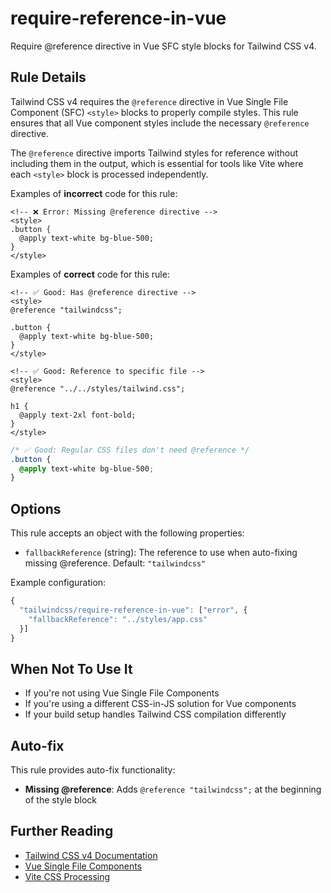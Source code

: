 # require-reference-in-vue

Require @reference directive in Vue SFC style blocks for Tailwind CSS v4.

## Rule Details

Tailwind CSS v4 requires the `@reference` directive in Vue Single File
Component (SFC) `<style>` blocks to properly compile styles. This rule ensures
that all Vue component styles include the necessary `@reference` directive.

The `@reference` directive imports Tailwind styles for reference without
including them in the output, which is essential for tools like Vite where
each `<style>` block is processed independently.

Examples of **incorrect** code for this rule:

```vue
<!-- ❌ Error: Missing @reference directive -->
<style>
.button {
  @apply text-white bg-blue-500;
}
</style>
```

Examples of **correct** code for this rule:

```vue
<!-- ✅ Good: Has @reference directive -->
<style>
@reference "tailwindcss";

.button {
  @apply text-white bg-blue-500;
}
</style>
```

```vue
<!-- ✅ Good: Reference to specific file -->
<style>
@reference "../../styles/tailwind.css";

h1 {
  @apply text-2xl font-bold;
}
</style>
```

```css
/* ✅ Good: Regular CSS files don't need @reference */
.button {
  @apply text-white bg-blue-500;
}
```

## Options

This rule accepts an object with the following properties:

- `fallbackReference` (string): The reference to use when auto-fixing missing
  @reference. Default: `"tailwindcss"`

Example configuration:

```js
{
  "tailwindcss/require-reference-in-vue": ["error", {
    "fallbackReference": "../styles/app.css"
  }]
}
```

## When Not To Use It

- If you're not using Vue Single File Components
- If you're using a different CSS-in-JS solution for Vue components
- If your build setup handles Tailwind CSS compilation differently

## Auto-fix

This rule provides auto-fix functionality:

- **Missing @reference**: Adds `@reference "tailwindcss";` at the beginning of the
  style block

## Further Reading

- [Tailwind CSS v4 Documentation](https://tailwindcss.com/docs)
- [Vue Single File Components](https://vuejs.org/guide/scaling-up/sfc.html)
- [Vite CSS Processing](https://vitejs.dev/guide/features.html#css)
